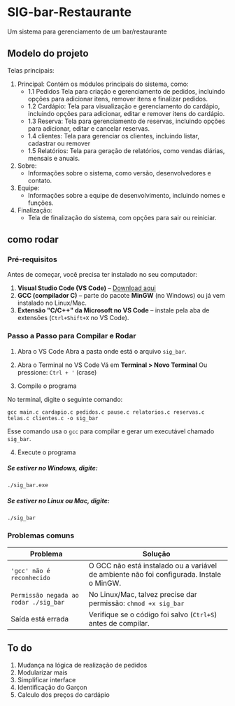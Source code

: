 # SIG-bar-Restaurante
Um sistema para gerenciamento de um bar/restaurante

## Modelo do projeto
Telas principais:
1. Principal:
Contém os módulos principais do sistema, como:
    - 1.1 Pedidos Tela para criação e gerenciamento de pedidos, incluindo opções para adicionar itens, remover itens e finalizar pedidos.
    - 1.2 Cardápio: Tela para visualização e gerenciamento do cardápio, incluindo opções para adicionar, editar e remover itens do cardápio.
    - 1.3 Reserva: Tela para gerenciamento de reservas, incluindo opções para adicionar, editar e cancelar reservas.
    - 1.4 clientes: Tela para gerenciar os clientes, incluindo listar, cadastrar ou remover 
    - 1.5 Relatórios: Tela para geração de relatórios, como vendas diárias, mensais e anuais.
2. Sobre:
    - Informações sobre o sistema, como versão, desenvolvedores e contato.
3. Equipe:
    - Informações sobre a equipe de desenvolvimento, incluindo nomes e funções.
4. Finalização:
    - Tela de finalização do sistema, com opções para sair ou reiniciar.

## como rodar 

### Pré-requisitos

Antes de começar, você precisa ter instalado no seu computador:

1. **Visual Studio Code (VS Code)** – [Download aqui](https://code.visualstudio.com/)
2. **GCC (compilador C)** – parte do pacote **MinGW** (no Windows) ou já vem instalado no Linux/Mac.
3. **Extensão "C/C++" da Microsoft no VS Code** – instale pela aba de extensões (`Ctrl+Shift+X` no VS Code).


### Passo a Passo para Compilar e Rodar

1. Abra o VS Code
Abra a pasta onde está o arquivo `sig_bar`.

2. Abra o Terminal no VS Code
Vá em **Terminal > Novo Terminal**
Ou pressione: `Ctrl + '` (crase)

3. Compile o programa

No terminal, digite o seguinte comando:

```
gcc main.c cardapio.c pedidos.c pause.c relatorios.c reservas.c telas.c clientes.c -o sig_bar
```

Esse comando usa o `gcc` para compilar e gerar um executável chamado `sig_bar`.

4. Execute o programa

##### Se estiver no **Windows**, digite:

```bash
./sig_bar.exe
```

##### Se estiver no **Linux ou Mac**, digite:

```bash
./sig_bar
```

### Problemas comuns

| Problema                              | Solução                                                                                  |
| -----------------------------------   | ---------------------------------------------------------------------------------------- |
| `'gcc' não é reconhecido`             | O GCC não está instalado ou a variável de ambiente não foi configurada. Instale o MinGW. |
| `Permissão negada ao rodar ./sig_bar` | No Linux/Mac, talvez precise dar permissão: `chmod +x sig_bar`                           |
| Saída está errada                     | Verifique se o código foi salvo (`Ctrl+S`) antes de compilar.                            |


## To do
1. Mudança na lógica de realização de pedidos
2. Modularizar mais
3. Simplificar interface
4. Identificação do Garçon
5. Calculo dos preços do cardápio

